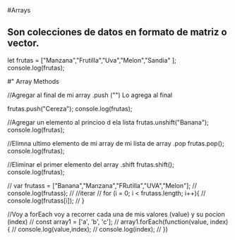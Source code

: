 #Arrays 
## Son colecciones de datos en formato de matriz o vector.

let frutas = ["Manzana","Frutilla","Uva","Melon","Sandia" ];
console.log(frutas);

#" Array Methods 

//Agregar al final de mi array .push ("") Lo agrega al final

 frutas.push("Cereza");
console.log(frutas);


//Agregar un elemento al princioo d ela lista
 frutas.unshift("Banana");
console.log(frutas);

//Elimna ultimo elemento de mi array de mi lista de array .pop 
frutas.pop();
console.log(frutas);

//Eliminar el primer elemento del array .shift 
frutas.shift();
console.log(frutas);


// var frutass = ["Banana","Manzana","FRutilla","UVA","Melon"];
// console.log(frutass);
// //iterar
//  for (i = 0; i < frutass.length; i++){
//    console.log(frutass[i]);
//  }

//Voy a forEach voy a recorrer cada una de mis valores (value) y su pocion (index)
// const array1 = ['a', 'b', 'c'];
// array1.forEach(function(value, index){
// console.log(value,index);
// console.log(index);
// })